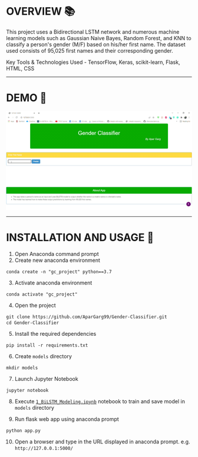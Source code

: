 # OVERVIEW 📚
This project uses a Bidirectional LSTM network and numerous machine learning models such as Gaussian Naive Bayes, Random Forest, and KNN to classify a person's gender (M/F) based on his/her first name. The dataset used consists of 95,025 first names and their corresponding gender.

Key Tools & Technologies Used - TensorFlow, Keras, scikit-learn, Flask, HTML, CSS

---

# DEMO 🎥
<kbd>
  <img src="https://github.com/AparGarg99/Gender-Classifier/blob/main/demo.gif">
</kbd>

---

# INSTALLATION AND USAGE 🔌
1. Open Anaconda command prompt
2. Create new anaconda environment
```
conda create -n "gc_project" python==3.7
```
3. Activate anaconda environment
```
conda activate "gc_project"
```
4. Open the project
```
git clone https://github.com/AparGarg99/Gender-Classifier.git
cd Gender-Classifier
```
5. Install the required dependencies
```
pip install -r requirements.txt
```
6. Create `models` directory
```
mkdir models
```
7. Launch Jupyter Notebook
```
jupyter notebook
```
8. Execute [`1_BiLSTM_Modeling.ipynb`](https://github.com/AparGarg99/Gender-Classifier/blob/main/1_BiLSTM_Modeling.ipynb) notebook to train and save model in `models` directory

9. Run flask web app using anaconda prompt
```
python app.py
```
10. Open a browser and type in the URL displayed in anaconda prompt. e.g. `http://127.0.0.1:5000/`
